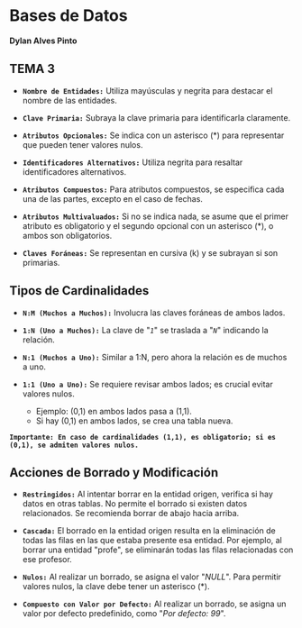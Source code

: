 # Bases de Datos
**Dylan Alves Pinto** 

## TEMA 3

- **`Nombre de Entidades:`** Utiliza mayúsculas y negrita para destacar el nombre de las entidades.

- **`Clave Primaria:`** Subraya la clave primaria para identificarla claramente.

- **`Atributos Opcionales:`** Se indica con un asterisco (*) para representar que pueden tener valores nulos.

- **`Identificadores Alternativos:`** Utiliza negrita para resaltar identificadores alternativos.

- **`Atributos Compuestos:`** Para atributos compuestos, se especifica cada una de las partes, excepto en el caso de fechas.

- **`Atributos Multivaluados:`** Si no se indica nada, se asume que el primer atributo es obligatorio y el segundo opcional con un asterisco (*), o ambos son obligatorios.

- **`Claves Foráneas:`** Se representan en cursiva (k) y se subrayan si son primarias.

## Tipos de Cardinalidades

- **`N:M (Muchos a Muchos):`** Involucra las claves foráneas de ambos lados.

- **`1:N (Uno a Muchos):`** La clave de "*`1`*" se traslada a "*`N`*" indicando la relación.

- **`N:1 (Muchos a Uno):`** Similar a 1:N, pero ahora la relación es de muchos a uno.

- **`1:1 (Uno a Uno):`** Se requiere revisar ambos lados; es crucial evitar valores nulos.
    - Ejemplo: (0,1) en ambos lados pasa a (1,1).
    - Si hay (0,1) en ambos lados, se crea una tabla nueva.

**`Importante: En caso de cardinalidades (1,1), es obligatorio; si es (0,1), se admiten valores nulos.`**

## Acciones de Borrado y Modificación

- **`Restringidos:`** Al intentar borrar en la entidad origen, verifica si hay datos en otras tablas. No permite el borrado si existen datos relacionados. Se recomienda borrar de abajo hacia arriba.

- **`Cascada:`** El borrado en la entidad origen resulta en la eliminación de todas las filas en las que estaba presente esa entidad. Por ejemplo, al borrar una entidad "profe", se eliminarán todas las filas relacionadas con ese profesor.

- **`Nulos:`** Al realizar un borrado, se asigna el valor "*NULL*". Para permitir valores nulos, la clave debe tener un asterisco (*).

- **`Compuesto con Valor por Defecto:`** Al realizar un borrado, se asigna un valor por defecto predefinido, como "*Por defecto: 99*".

